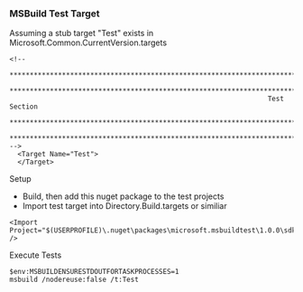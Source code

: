 ### MSBuild Test Target

Assuming a stub target "Test" exists in Microsoft.Common.CurrentVersion.targets
```
<!-- 
    ***********************************************************************************************
    ***********************************************************************************************
                                                                Test Section
    ***********************************************************************************************
    ***********************************************************************************************
-->
  <Target Name="Test">
  </Target>

```

Setup

* Build, then add this nuget package to the test projects
* Import test target into Directory.Build.targets or similiar
```
<Import Project="$(USERPROFILE)\.nuget\packages\microsoft.msbuildtest\1.0.0\sdk\MsBuildTest.target" />

```
Execute Tests
```
$env:MSBUILDENSURESTDOUTFORTASKPROCESSES=1
msbuild /nodereuse:false /t:Test
```

